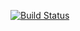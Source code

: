 [![Build Status](https://travis-ci.org/SurveyMan/Schemata.svg?branch=gh-pages)](https://travis-ci.org/SurveyMan/Schemata)

